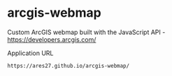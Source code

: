# arcgis-webmap

Custom ArcGIS webmap built with the JavaScript API - https://developers.arcgis.com/

Application URL

```
https://ares27.github.io/arcgis-webmap/
```
